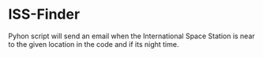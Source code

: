# ISS-Finder
Pyhon script will send an email when the International Space Station is near to the given location in the code and if its night time.
